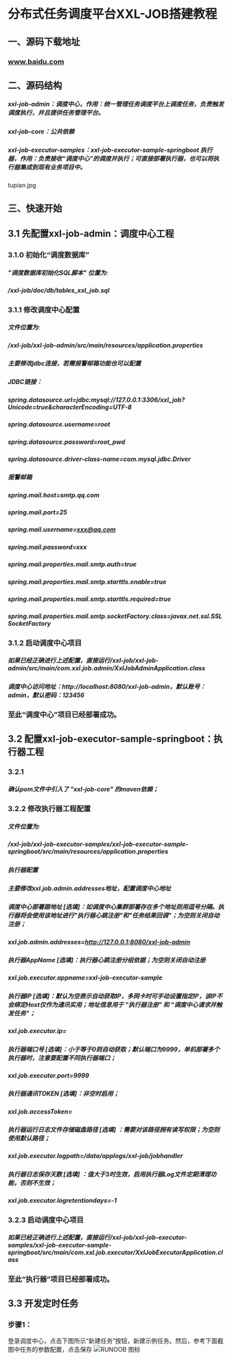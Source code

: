 # 分布式任务调度平台XXL-JOB搭建教程
## 一、源码下载地址
### www.baidu.com
## 二、源码结构
##### xxl-job-admin：调度中心，作用：统一管理任务调度平台上调度任务，负责触发调度执行，并且提供任务管理平台。
##### xxl-job-core：公共依赖
##### xxl-job-executor-samples：xxl-job-executor-sample-springboot 执行器，作用：负责接收“调度中心”的调度并执行；可直接部署执行器，也可以将执行器集成到现有业务项目中。
tupian.jpg
## 三、快速开始
## 3.1 先配置xxl-job-admin：调度中心工程

### 3.1.0 初始化“调度数据库”
##### "调度数据库初始化SQL脚本" 位置为:
##### /xxl-job/doc/db/tables_xxl_job.sql

### 3.1.1 修改调度中心配置
##### 文件位置为:
##### /xxl-job/xxl-job-admin/src/main/resources/application.properties
##### **主要修改jdbc连接，若需报警邮箱功能也可以配置**
##### JDBC链接：
##### spring.datasource.url=jdbc:mysql://127.0.0.1:3306/xxl_job?Unicode=true&characterEncoding=UTF-8
##### spring.datasource.username=root
##### spring.datasource.password=root_pwd
##### spring.datasource.driver-class-name=com.mysql.jdbc.Driver
##### 报警邮箱
##### spring.mail.host=smtp.qq.com
##### spring.mail.port=25
##### spring.mail.username=xxx@qq.com
##### spring.mail.password=xxx
##### spring.mail.properties.mail.smtp.auth=true
##### spring.mail.properties.mail.smtp.starttls.enable=true
##### spring.mail.properties.mail.smtp.starttls.required=true
##### spring.mail.properties.mail.smtp.socketFactory.class=javax.net.ssl.SSLSocketFactory

### 3.1.2 启动调度中心项目
##### 如果已经正确进行上述配置，直接运行/xxl-job/xxl-job-admin/src/main/com.xxl.job.admin/XxlJobAdminApplication.class
##### 调度中心访问地址：http://localhost:8080/xxl-job-admin，默认账号：admin，默认密码：123456
### 至此“调度中心”项目已经部署成功。

## 3.2 配置xxl-job-executor-sample-springboot：执行器工程
### 3.2.1
##### 确认pom文件中引入了 "xxl-job-core" 的maven依赖；

### 3.2.2 修改执行器工程配置
##### 文件位置为:
##### /xxl-job/xxl-job-executor-samples/xxl-job-executor-sample-springboot/src/main/resources/application.properties

##### 执行器配置
##### **主要修改xxl.job.admin.addresses地址，配置调度中心地址**
##### 调度中心部署跟地址 [选填]：如调度中心集群部署存在多个地址则用逗号分隔。执行器将会使用该地址进行"执行器心跳注册"和"任务结果回调"；为空则关闭自动注册；
##### xxl.job.admin.addresses=http://127.0.0.1:8080/xxl-job-admin
##### 执行器AppName [选填]：执行器心跳注册分组依据；为空则关闭自动注册
##### xxl.job.executor.appname=xxl-job-executor-sample
##### 执行器IP [选填]：默认为空表示自动获取IP，多网卡时可手动设置指定IP，该IP不会绑定Host仅作为通讯实用；地址信息用于 "执行器注册" 和 "调度中心请求并触发任务"；
##### xxl.job.executor.ip=
##### 执行器端口号 [选填]：小于等于0则自动获取；默认端口为9999，单机部署多个执行器时，注意要配置不同执行器端口；
##### xxl.job.executor.port=9999
##### 执行器通讯TOKEN [选填]：非空时启用；
##### xxl.job.accessToken=
##### 执行器运行日志文件存储磁盘路径 [选填] ：需要对该路径拥有读写权限；为空则使用默认路径；
##### xxl.job.executor.logpath=/data/applogs/xxl-job/jobhandler
##### 执行器日志保存天数 [选填] ：值大于3时生效，启用执行器Log文件定期清理功能，否则不生效；
##### xxl.job.executor.logretentiondays=-1

### 3.2.3 启动调度中心项目
##### 如果已经正确进行上述配置，直接运行/xxl-job/xxl-job-executor-samples/xxl-job-executor-sample-springboot/src/main/com.xxl.job.executor/XxlJobExecutorApplication.class
### 至此“执行器”项目已经部署成功。

## 3.3 开发定时任务
### 步骤1：
登录调度中心，点击下图所示“新建任务”按钮，新建示例任务。然后，参考下面截图中任务的参数配置，点击保存
![RUNOOB 图标](https://github.com/haohonghh/xxl-job/blob/master/QQ%E5%9B%BE%E7%89%8720190926102816.png "RUNOOB")






